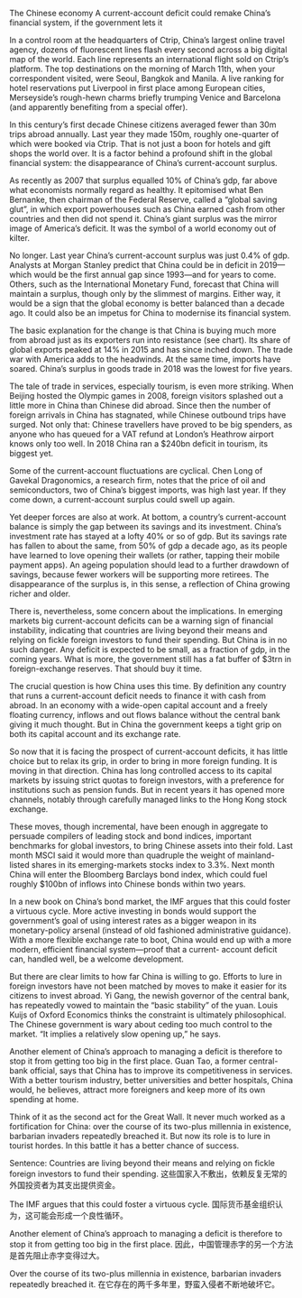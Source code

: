 The Chinese economy
A current-account deficit could remake China’s financial system, if the government lets it

In a control room at the headquarters of Ctrip, China’s largest online travel agency, dozens of fluorescent lines flash every second across a big digital map of the world. Each line represents an international flight sold on Ctrip’s platform. The top destinations on the morning of March 11th, when your correspondent visited, were Seoul, Bangkok and Manila. A live ranking for hotel reservations put Liverpool in first place among European cities, Merseyside’s rough-hewn charms briefly trumping Venice and Barcelona (and apparently benefiting from a special offer).

In this century’s first decade Chinese citizens averaged fewer than 30m trips abroad annually. Last year they made 150m, roughly one-quarter of which were booked via Ctrip. That is not just a boon for hotels and gift shops the world over. It is a factor behind a profound shift in the global financial system: the disappearance of China’s current-account surplus.

As recently as 2007 that surplus equalled 10% of China’s gdp, far above what economists normally regard as healthy. It epitomised what Ben Bernanke, then chairman of the Federal Reserve, called a “global saving glut”, in which export powerhouses such as China earned cash from other countries and then did not spend it. China’s giant surplus was the mirror image of America’s deficit. It was the symbol of a world economy out of kilter.

No longer. Last year China’s current-account surplus was just 0.4% of gdp. Analysts at Morgan Stanley predict that China could be in deficit in 2019—which would be the first annual gap since 1993—and for years to come. Others, such as the International Monetary Fund, forecast that China will maintain a surplus, though only by the slimmest of margins. Either way, it would be a sign that the global economy is better balanced than a decade ago. It could also be an impetus for China to modernise its financial system.

The basic explanation for the change is that China is buying much more from abroad just as its exporters run into resistance (see chart). Its share of global exports peaked at 14% in 2015 and has since inched down. The trade war with America adds to the headwinds. At the same time, imports have soared. China’s surplus in goods trade in 2018 was the lowest for five years.

The tale of trade in services, especially tourism, is even more striking. When Beijing hosted the Olympic games in 2008, foreign visitors splashed out a little more in China than Chinese did abroad. Since then the number of foreign arrivals in China has stagnated, while Chinese outbound trips have surged. Not only that: Chinese travellers have proved to be big spenders, as anyone who has queued for a VAT refund at London’s Heathrow airport knows only too well. In 2018 China ran a $240bn deficit in tourism, its biggest yet.

Some of the current-account fluctuations are cyclical. Chen Long of Gavekal Dragonomics, a research firm, notes that the price of oil and semiconductors, two of China’s biggest imports, was high last year. If they come down, a current-account surplus could swell up again.

Yet deeper forces are also at work. At bottom, a country’s current-account balance is simply the gap between its savings and its investment. China’s investment rate has stayed at a lofty 40% or so of gdp. But its savings rate has fallen to about the same, from 50% of gdp a decade ago, as its people have learned to love opening their wallets (or rather, tapping their mobile payment apps). An ageing population should lead to a further drawdown of savings, because fewer workers will be supporting more retirees. The disappearance of the surplus is, in this sense, a reflection of China growing richer and older.

There is, nevertheless, some concern about the implications. In emerging markets big current-account deficits can be a warning sign of financial instability, indicating that countries are living beyond their means and relying on fickle foreign investors to fund their spending. But China is in no such danger. Any deficit is expected to be small, as a fraction of gdp, in the coming years. What is more, the government still has a fat buffer of $3trn in foreign-exchange reserves. That should buy it time.

The crucial question is how China uses this time. By definition any country that runs a current-account deficit needs to finance it with cash from abroad. In an economy with a wide-open capital account and a freely floating currency, inflows and out flows balance without the central bank giving it much thought. But in China the government keeps a tight grip on both its capital account and its exchange rate.

So now that it is facing the prospect of current-account deficits, it has little choice but to relax its grip, in order to bring in more foreign funding. It is moving in that direction. China has long controlled access to its capital markets by issuing strict quotas to foreign investors, with a preference for institutions such as pension funds. But in recent years it has opened more channels, notably through carefully managed links to the Hong Kong stock exchange.

These moves, though incremental, have been enough in aggregate to persuade compilers of leading stock and bond indices, important benchmarks for global investors, to bring Chinese assets into their fold. Last month MSCI said it would more than quadruple the weight of mainland-listed shares in its emerging-markets stocks index to 3.3%. Next month China will enter the Bloomberg Barclays bond index, which could fuel roughly $100bn of inflows into Chinese bonds within two years.

In a new book on China’s bond market, the IMF argues that this could foster a virtuous cycle. More active investing in bonds would support the government’s goal of using interest rates as a bigger weapon in its monetary-policy arsenal (instead of old fashioned administrative guidance). With a more flexible exchange rate to boot, China would end up with a more modern, efficient financial system—proof that a current- account deficit can, handled well, be a welcome development.

But there are clear limits to how far China is willing to go. Efforts to lure in foreign investors have not been matched by moves to make it easier for its citizens to invest abroad. Yi Gang, the newish governor of the central bank, has repeatedly vowed to maintain the “basic stability” of the yuan. Louis Kuijs of Oxford Economics thinks the constraint is ultimately philosophical. The Chinese government is wary about ceding too much control to the market. “It implies a relatively slow opening up,” he says.

Another element of China’s approach to managing a deficit is therefore to stop it from getting too big in the first place. Guan Tao, a former central-bank official, says that China has to improve its competitiveness in services. With a better tourism industry, better universities and better hospitals, China would, he believes, attract more foreigners and keep more of its own spending at home.

Think of it as the second act for the Great Wall. It never much worked as a fortification for China: over the course of its two-plus millennia in existence, barbarian invaders repeatedly breached it. But now its role is to lure in tourist hordes. In this battle it has a better chance of success.

Sentence:
Countries are living beyond their means and relying on fickle foreign investors to fund their spending.
这些国家入不敷出，依赖反复无常的外国投资者为其支出提供资金。

The IMF argues that this could foster a virtuous cycle.
国际货币基金组织认为，这可能会形成一个良性循环。

Another element of China’s approach to managing a deficit is therefore to stop it from getting too big in the first place.
因此，中国管理赤字的另一个方法是首先阻止赤字变得过大。

Over the course of its two-plus millennia in existence, barbarian invaders repeatedly breached it.
在它存在的两千多年里，野蛮入侵者不断地破坏它。